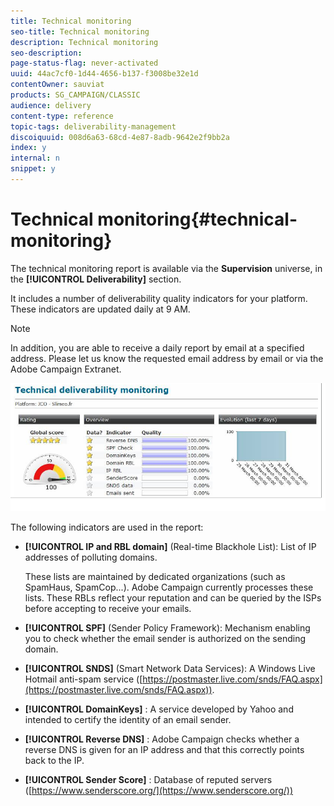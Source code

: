 ```yaml
---
title: Technical monitoring
seo-title: Technical monitoring
description: Technical monitoring
seo-description: 
page-status-flag: never-activated
uuid: 44ac7cf0-1d44-4656-b137-f3008be32e1d
contentOwner: sauviat
products: SG_CAMPAIGN/CLASSIC
audience: delivery
content-type: reference
topic-tags: deliverability-management
discoiquuid: 008d6a63-68cd-4e87-8adb-9642e2f9bb2a
index: y
internal: n
snippet: y
---
```


# Technical monitoring{#technical-monitoring}

The technical monitoring report is available via the **Supervision** universe, in the **[!UICONTROL Deliverability]** section.

It includes a number of deliverability quality indicators for your platform. These indicators are updated daily at 9 AM.

>[!NOTE]
>
>In addition, you are able to receive a daily report by email at a specified address. Please let us know the requested email address by email or via the Adobe Campaign Extranet.

![](assets/s_tn_del_monitoring.png)

The following indicators are used in the report:

* **[!UICONTROL IP and RBL domain]** (Real-time Blackhole List): List of IP addresses of polluting domains.

  These lists are maintained by dedicated organizations (such as SpamHaus, SpamCop...). Adobe Campaign currently processes these lists. These RBLs reflect your reputation and can be queried by the ISPs before accepting to receive your emails. 

* **[!UICONTROL SPF]** (Sender Policy Framework): Mechanism enabling you to check whether the email sender is authorized on the sending domain. 
* **[!UICONTROL SNDS]** (Smart Network Data Services): A Windows Live Hotmail anti-spam service ([https://postmaster.live.com/snds/FAQ.aspx](https://postmaster.live.com/snds/FAQ.aspx)).
* **[!UICONTROL DomainKeys]** : A service developed by Yahoo and intended to certify the identity of an email sender.
* **[!UICONTROL Reverse DNS]** : Adobe Campaign checks whether a reverse DNS is given for an IP address and that this correctly points back to the IP.
* **[!UICONTROL Sender Score]** : Database of reputed servers ([https://www.senderscore.org/](https://www.senderscore.org/))
